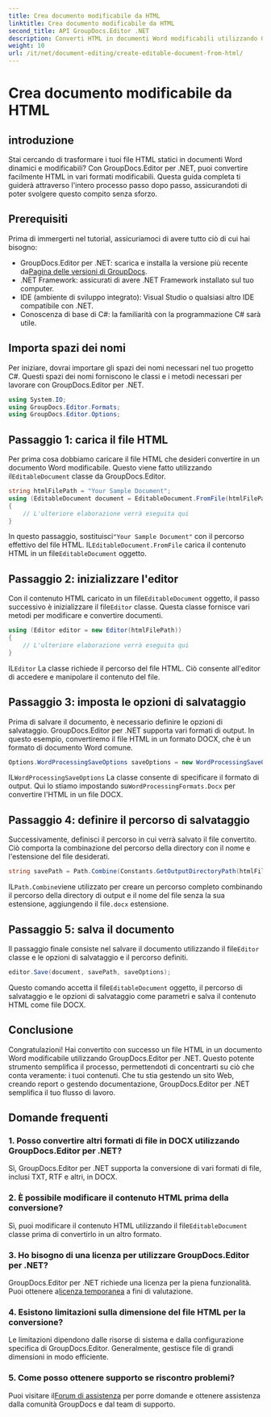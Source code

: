 ```yaml
---
title: Crea documento modificabile da HTML
linktitle: Crea documento modificabile da HTML
second_title: API GroupDocs.Editor .NET
description: Converti HTML in documenti Word modificabili utilizzando GroupDocs.Editor per .NET con questa guida passo passo. Perfetto per semplificare il flusso di lavoro della gestione dei documenti.
weight: 10
url: /it/net/document-editing/create-editable-document-from-html/
---
```


# Crea documento modificabile da HTML

## introduzione
Stai cercando di trasformare i tuoi file HTML statici in documenti Word dinamici e modificabili? Con GroupDocs.Editor per .NET, puoi convertire facilmente HTML in vari formati modificabili. Questa guida completa ti guiderà attraverso l'intero processo passo dopo passo, assicurandoti di poter svolgere questo compito senza sforzo.
## Prerequisiti
Prima di immergerti nel tutorial, assicuriamoci di avere tutto ciò di cui hai bisogno:
-  GroupDocs.Editor per .NET: scarica e installa la versione più recente da[Pagina delle versioni di GroupDocs](https://releases.groupdocs.com/editor/net/).
- .NET Framework: assicurati di avere .NET Framework installato sul tuo computer.
- IDE (ambiente di sviluppo integrato): Visual Studio o qualsiasi altro IDE compatibile con .NET.
- Conoscenza di base di C#: la familiarità con la programmazione C# sarà utile.
## Importa spazi dei nomi
Per iniziare, dovrai importare gli spazi dei nomi necessari nel tuo progetto C#. Questi spazi dei nomi forniscono le classi e i metodi necessari per lavorare con GroupDocs.Editor per .NET.
```csharp
using System.IO;
using GroupDocs.Editor.Formats;
using GroupDocs.Editor.Options;
```
## Passaggio 1: carica il file HTML
 Per prima cosa dobbiamo caricare il file HTML che desideri convertire in un documento Word modificabile. Questo viene fatto utilizzando il`EditableDocument` classe da GroupDocs.Editor.

```csharp
string htmlFilePath = "Your Sample Document";
using (EditableDocument document = EditableDocument.FromFile(htmlFilePath, null))
{
    // L'ulteriore elaborazione verrà eseguita qui
}
```
 In questo passaggio, sostituisci`"Your Sample Document"` con il percorso effettivo del file HTML. IL`EditableDocument.FromFile` carica il contenuto HTML in un file`EditableDocument` oggetto.
## Passaggio 2: inizializzare l'editor
 Con il contenuto HTML caricato in un file`EditableDocument` oggetto, il passo successivo è inizializzare il file`Editor` classe. Questa classe fornisce vari metodi per modificare e convertire documenti.

```csharp
using (Editor editor = new Editor(htmlFilePath))
{
    // L'ulteriore elaborazione verrà eseguita qui
}
```
 IL`Editor` La classe richiede il percorso del file HTML. Ciò consente all'editor di accedere e manipolare il contenuto del file.
## Passaggio 3: imposta le opzioni di salvataggio
Prima di salvare il documento, è necessario definire le opzioni di salvataggio. GroupDocs.Editor per .NET supporta vari formati di output. In questo esempio, convertiremo il file HTML in un formato DOCX, che è un formato di documento Word comune.

```csharp
Options.WordProcessingSaveOptions saveOptions = new WordProcessingSaveOptions(WordProcessingFormats.Docx);
```
 IL`WordProcessingSaveOptions` La classe consente di specificare il formato di output. Qui lo stiamo impostando su`WordProcessingFormats.Docx` per convertire l'HTML in un file DOCX.
## Passaggio 4: definire il percorso di salvataggio
Successivamente, definisci il percorso in cui verrà salvato il file convertito. Ciò comporta la combinazione del percorso della directory con il nome e l'estensione del file desiderati.

```csharp
string savePath = Path.Combine(Constants.GetOutputDirectoryPath(htmlFilePath), Path.GetFileNameWithoutExtension(htmlFilePath) + ".docx");
```
 IL`Path.Combine`viene utilizzato per creare un percorso completo combinando il percorso della directory di output e il nome del file senza la sua estensione, aggiungendo il file`.docx` estensione.
## Passaggio 5: salva il documento
 Il passaggio finale consiste nel salvare il documento utilizzando il file`Editor` classe e le opzioni di salvataggio e il percorso definiti.

```csharp
editor.Save(document, savePath, saveOptions);
```
 Questo comando accetta il file`EditableDocument` oggetto, il percorso di salvataggio e le opzioni di salvataggio come parametri e salva il contenuto HTML come file DOCX.
## Conclusione
Congratulazioni! Hai convertito con successo un file HTML in un documento Word modificabile utilizzando GroupDocs.Editor per .NET. Questo potente strumento semplifica il processo, permettendoti di concentrarti su ciò che conta veramente: i tuoi contenuti. Che tu stia gestendo un sito Web, creando report o gestendo documentazione, GroupDocs.Editor per .NET semplifica il tuo flusso di lavoro.
## Domande frequenti
### 1. Posso convertire altri formati di file in DOCX utilizzando GroupDocs.Editor per .NET?
Sì, GroupDocs.Editor per .NET supporta la conversione di vari formati di file, inclusi TXT, RTF e altri, in DOCX.
### 2. È possibile modificare il contenuto HTML prima della conversione?
 Sì, puoi modificare il contenuto HTML utilizzando il file`EditableDocument` classe prima di convertirlo in un altro formato.
### 3. Ho bisogno di una licenza per utilizzare GroupDocs.Editor per .NET?
 GroupDocs.Editor per .NET richiede una licenza per la piena funzionalità. Puoi ottenere a[licenza temporanea](https://purchase.groupdocs.com/temporary-license/) a fini di valutazione.
### 4. Esistono limitazioni sulla dimensione del file HTML per la conversione?
Le limitazioni dipendono dalle risorse di sistema e dalla configurazione specifica di GroupDocs.Editor. Generalmente, gestisce file di grandi dimensioni in modo efficiente.
### 5. Come posso ottenere supporto se riscontro problemi?
 Puoi visitare il[Forum di assistenza](https://forum.groupdocs.com/c/editor/20) per porre domande e ottenere assistenza dalla comunità GroupDocs e dal team di supporto.